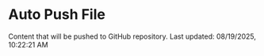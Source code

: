 # Auto Push File

Content that will be pushed to GitHub repository.
Last updated: 08/19/2025, 10:22:21 AM